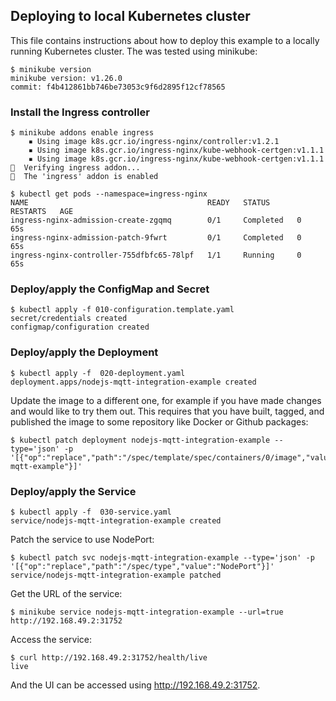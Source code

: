 ## Deploying to local Kubernetes cluster
This file contains instructions about how to deploy this example to a locally
running Kubernetes cluster. The was tested using minikube:

```console
$ minikube version
minikube version: v1.26.0
commit: f4b412861bb746be73053c9f6d2895f12cf78565
```

### Install the Ingress controller
```console
$ minikube addons enable ingress
    ▪ Using image k8s.gcr.io/ingress-nginx/controller:v1.2.1
    ▪ Using image k8s.gcr.io/ingress-nginx/kube-webhook-certgen:v1.1.1
    ▪ Using image k8s.gcr.io/ingress-nginx/kube-webhook-certgen:v1.1.1
🔎  Verifying ingress addon...
🌟  The 'ingress' addon is enabled
```

```console
$ kubectl get pods --namespace=ingress-nginx
NAME                                        READY   STATUS      RESTARTS   AGE
ingress-nginx-admission-create-zgqmq        0/1     Completed   0          65s
ingress-nginx-admission-patch-9fwrt         0/1     Completed   0          65s
ingress-nginx-controller-755dfbfc65-78lpf   1/1     Running     0          65s
```

### Deploy/apply the ConfigMap and Secret
```console
$ kubectl apply -f 010-configuration.template.yaml 
secret/credentials created
configmap/configuration created
```

### Deploy/apply the Deployment
```console
$ kubectl apply -f  020-deployment.yaml 
deployment.apps/nodejs-mqtt-integration-example created
```

Update the image to a different one, for example if you have made changes and
would like to try them out. This requires that you have built, tagged, and
published the image to some repository like Docker or Github packages:

```console
$ kubectl patch deployment nodejs-mqtt-integration-example --type='json' -p '[{"op":"replace","path":"/spec/template/spec/containers/0/image","value":"docker.io/dbevenius/nodejs-mqtt-example"}]'
```

### Deploy/apply the Service
```console
$ kubectl apply -f  030-service.yaml 
service/nodejs-mqtt-integration-example created
```

Patch the service to use NodePort:
```
$ kubectl patch svc nodejs-mqtt-integration-example --type='json' -p '[{"op":"replace","path":"/spec/type","value":"NodePort"}]'
service/nodejs-mqtt-integration-example patched
```

Get the URL of the service:
```
$ minikube service nodejs-mqtt-integration-example --url=true
http://192.168.49.2:31752
```
Access the service:
```console
$ curl http://192.168.49.2:31752/health/live
live
```

And the UI can be accessed using http://192.168.49.2:31752.



